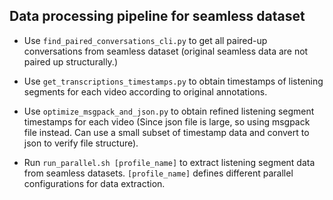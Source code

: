 ## Data processing pipeline for seamless dataset

- Use `find_paired_conversations_cli.py` to get all paired-up conversations from seamless dataset (original seamless data are not paired up structurally.)

- Use `get_transcriptions_timestamps.py` to obtain timestamps of listening segments for each video according to original annotations.

- Use `optimize_msgpack_and_json.py` to obtain refined listening segment timestamps for each video (Since json file is large, so using msgpack file instead. Can use a small subset of timestamp data and convert to json to verify file structure).

- Run `run_parallel.sh [profile_name]` to extract listening segment data from seamless datasets. `[profile_name]` defines different parallel configurations for data extraction.
